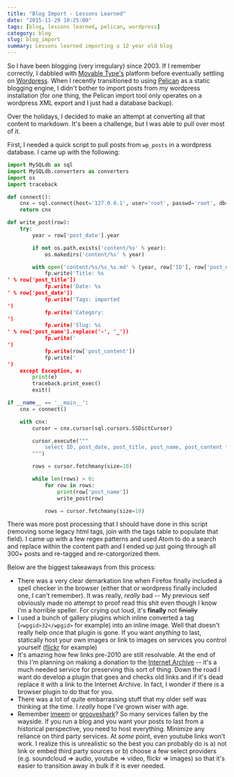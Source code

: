 ```yaml
---
title: "Blog Import - Lessons Learned"
date: "2015-11-29 10:25:00"
tags: [blog, lessons learned, pelican, wordpress]
category: blog
slug: blog_import
summary: Lessons learned importing a 12 year old blog
---
```


So I have been blogging (very irregulary) since 2003. If I remember correctly, I dabbled with [Movable Type's](https://movabletype.org/) platform before eventually settling on [Wordpress](https://wordpress.org/). When I recently transitioned to using [Pelican]() as a static blogging engine, I didn't bother to import posts from my wordpress installation (for one thing, the Pelican import tool only operates on a wordpress XML export and I just had a database backup).

Over the holidays, I decided to make an attempt at converting all that content to markdown. It's been a challenge, but I was able to pull over most of it.

First, I needed a quick script to pull posts from `wp_posts` in a wordpress database. I came up with the following:

```python
import MySQLdb as sql
import MySQLdb.converters as converters
import os
import traceback

def connect():
    cnx = sql.connect(host='127.0.0.1', user='root', passwd='root', db='blog')
    return cnx

def write_post(row):
    try:
        year = row['post_date'].year

        if not os.path.exists('content/%s' % year):
            os.makedirs('content/%s' % year)

        with open('content/%s/%s_%s.md' % (year, row['ID'], row['post_name'].replace('-', '_')), 'wb') as fp:
            fp.write('Title: %s
' % row['post_title'])
            fp.write('Date: %s
' % row['post_date'])
            fp.write('Tags: imported
')
            fp.write('Category:
')
            fp.write('Slug: %s
' % row['post_name'].replace('-', '_'))
            fp.write('
')
            fp.write(row['post_content'])
            fp.write('
')
    except Exception, e:
        print(e)
        traceback.print_exec()
        exit()

if __name__ == '__main__':
    cnx = connect()

    with cnx:
        cursor = cnx.cursor(sql.cursors.SSDictCursor)

        cursor.execute("""
            select ID, post_date, post_title, post_name, post_content from wp_posts where post_status = 'publish';
        """)

        rows = cursor.fetchmany(size=10)

        while len(rows) > 0:
            for row in rows:
                print(row['post_name'])
                write_post(row)

            rows = cursor.fetchmany(size=10)
```

There was more post processing that I should have done in this script (removing some legacy html tags, join with the tags table to populate that field). I came up with a few regex patterns and used Atom to do a search and replace within the content path and I ended up just going through all 300+ posts and re-tagged and re-catorgorized them.

Below are the biggest takeaways from this process:

* There was a very clear demarkation line when Firefox finally included a spell checker in the browser (either that or wordpress finally included one, I can't remember). It was really, _really_ bad -- My previous self obviously made no attempt to proof read this shit even though I know I'm a horrible speller. For crying out loud, it's **finally** not <del>finially</del>
* I used a bunch of gallery plugins which inline converted a tag (`<wpgid>32</wpgid>` for example) into an inline image. Well that doesn't really help once that plugin is gone. If you want _anything_ to last, statically host your own images or link to images on services you control yourself ([flickr](https://www.flickr.com/photos/markphilpot) for example)
* It's amazing how few links pre-2010 are still resolvable. At the end of this I'm planning on making a donation to the [Internet Archive](https://archive.org/index.php) -- it's a much needed service for preserving this sort of thing. Down the road I want do develop a plugin that goes and checks old links and if it's dead replace it with a link to the Internet Archive. In fact, I wonder if there is a browser plugin to do that for you.
* There was a lot of quite embarrassing stuff that my older self was thinking at the time. I _really_ hope I've grown wiser with age.
* Remember [imeem](https://en.wikipedia.org/wiki/Imeem) or [grooveshark](https://en.wikipedia.org/wiki/Grooveshark)? So many services fallen by the wayside. If you run a blog and you want your posts to last from a historical perspective, you need to host everything. Minimize any reliance on third party services. At _some_ point, even youtube links won't work. I realize this is unrealistic so the best you can probably do is a) not link or embed third party sources or b) choose a few select providers (e.g. soundcloud => audio, youtube => video, flickr => images) so that it's easier to transition away in bulk if it is ever needed.
